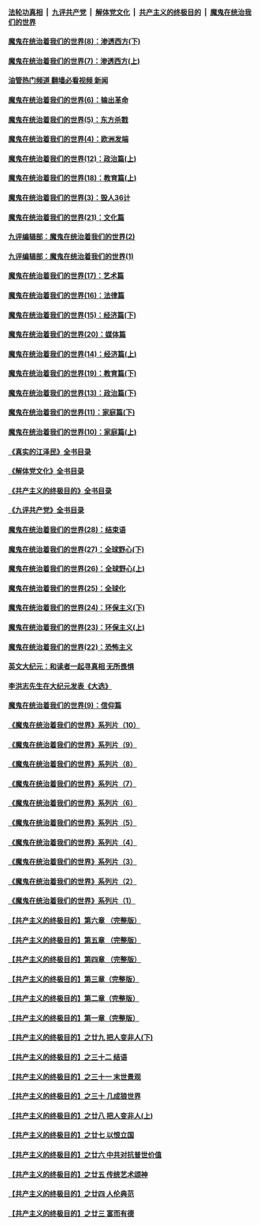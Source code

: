 ####  [法轮功真相](../../../../basic/blob/master/README.md?t=10281432) &nbsp;|&nbsp; [九评共产党](../../../../9ping.md/blob/master/README.md?t=10281432) &nbsp;|&nbsp; [解体党文化](../../../../jtdwh.md/blob/master/README.md?t=10281432)  &nbsp;|&nbsp; [共产主义的终极目的](../../../../gczydzjmd.md/blob/master/README.md?t=10281432) &nbsp;|&nbsp; [魔鬼在统治我们的世界](../../../../mgztzwmdsj.md/blob/master/README.md?t=10281432) 

#### [魔鬼在统治着我们的世界(8)：渗透西方(下)](../pages/nsc422/n10429603.md?t=10281432) 

#### [魔鬼在统治着我们的世界(7)：渗透西方(上)](../pages/nsc422/n10426013.md?t=10281432) 

#### [油管热门频道 翻墙必看视频 新闻](http://209.250.226.216:81/youtube.html?10281432)

#### [魔鬼在统治着我们的世界(6)：输出革命](../pages/nsc422/n10421536.md?t=10281432) 

#### [魔鬼在统治着我们的世界(5)：东方杀戮](../pages/nsc422/n10417707.md?t=10281432) 

#### [魔鬼在统治着我们的世界(4)：欧洲发端](../pages/nsc422/n10414890.md?t=10281432) 

#### [魔鬼在统治着我们的世界(12)：政治篇(上)](../pages/nsc422/n10444576.md?t=10281432) 

#### [魔鬼在统治着我们的世界(18)：教育篇(上)](../pages/nsc422/n10526970.md?t=10281432) 

#### [魔鬼在统治着我们的世界(3)：毁人36计](../pages/nsc422/n10411583.md?t=10281432) 

#### [魔鬼在统治着我们的世界(21)：文化篇](../pages/nsc422/n10597706.md?t=10281432) 

#### [九评编辑部：魔鬼在统治着我们的世界(2)](../pages/nsc422/n10410036.md?t=10281432) 

#### [九评编辑部：魔鬼在统治着我们的世界(1)](../pages/nsc422/n10406825.md?t=10281432) 

#### [魔鬼在统治着我们的世界(17)：艺术篇](../pages/nsc422/n10499093.md?t=10281432) 

#### [魔鬼在统治着我们的世界(16)：法律篇](../pages/nsc422/n10485969.md?t=10281432) 

#### [魔鬼在统治着我们的世界(15)：经济篇(下)](../pages/nsc422/n10469975.md?t=10281432) 

#### [魔鬼在统治着我们的世界(20)：媒体篇](../pages/nsc422/n10586579.md?t=10281432) 

#### [魔鬼在统治着我们的世界(14)：经济篇(上)](../pages/nsc422/n10457370.md?t=10281432) 

#### [魔鬼在统治着我们的世界(19)：教育篇(下)](../pages/nsc422/n10564808.md?t=10281432) 

#### [魔鬼在统治着我们的世界(13)：政治篇(下)](../pages/nsc422/n10448270.md?t=10281432) 

#### [魔鬼在统治着我们的世界(11)：家庭篇(下)](../pages/nsc422/n10440961.md?t=10281432) 

#### [魔鬼在统治着我们的世界(10)：家庭篇(上)](../pages/nsc422/n10435448.md?t=10281432) 

#### [《真实的江泽民》全书目录](../pages/nsc422/n13721399.md?t=10281432) 

#### [《解体党文化》全书目录](../pages/nsc422/n13721157.md?t=10281432) 

#### [《共产主义的终极目的》全书目录](../pages/nsc422/n13721048.md?t=10281432) 

#### [《九评共产党》全书目录](../pages/nsc422/n13708085.md?t=10281432) 

#### [魔鬼在统治着我们的世界(28)：结束语](../pages/nsc422/n10936246.md?t=10281432) 

#### [魔鬼在统治着我们的世界(27)：全球野心(下)](../pages/nsc422/n10928319.md?t=10281432) 

#### [魔鬼在统治着我们的世界(26)：全球野心(上)](../pages/nsc422/n10900318.md?t=10281432) 

#### [魔鬼在统治着我们的世界(25)：全球化](../pages/nsc422/n10788205.md?t=10281432) 

#### [魔鬼在统治着我们的世界(24)：环保主义(下)](../pages/nsc422/n10695307.md?t=10281432) 

#### [魔鬼在统治着我们的世界(23)：环保主义(上)](../pages/nsc422/n10688613.md?t=10281432) 

#### [魔鬼在统治着我们的世界(22)：恐怖主义](../pages/nsc422/n10614727.md?t=10281432) 

#### [英文大纪元：和读者一起寻真相 无所畏惧](../pages/nsc422/n12542027.md?t=10281432) 

#### [李洪志先生在大纪元发表《大选》](../pages/nsc422/n12534746.md?t=10281432) 

#### [魔鬼在统治着我们的世界(9)：信仰篇](../pages/nsc422/n10432159.md?t=10281432) 

#### [《魔鬼在统治着我们的世界》系列片（10）](../pages/nsc422/n12292670.md?t=10281432) 

#### [《魔鬼在统治着我们的世界》系列片（9）](../pages/nsc422/n12290859.md?t=10281432) 

#### [《魔鬼在统治着我们的世界》系列片（8）](../pages/nsc422/n12287445.md?t=10281432) 

#### [《魔鬼在统治着我们的世界》系列片（7）](../pages/nsc422/n12283425.md?t=10281432) 

#### [《魔鬼在统治着我们的世界》系列片（6）](../pages/nsc422/n12282314.md?t=10281432) 

#### [《魔鬼在统治着我们的世界》系列片（5）](../pages/nsc422/n12281419.md?t=10281432) 

#### [《魔鬼在统治着我们的世界》系列片（4）](../pages/nsc422/n12274024.md?t=10281432) 

#### [《魔鬼在统治着我们的世界》系列片（3）](../pages/nsc422/n12271322.md?t=10281432) 

#### [《魔鬼在统治着我们的世界》系列片（2）](../pages/nsc422/n12269049.md?t=10281432) 

#### [《魔鬼在统治着我们的世界》系列片（1）](../pages/nsc422/n12267575.md?t=10281432) 

#### [【共产主义的终极目的】第六章 （完整版）](../pages/nsc422/n11428913.md?t=10281432) 

#### [【共产主义的终极目的】第五章 （完整版）](../pages/nsc422/n11428912.md?t=10281432) 

#### [【共产主义的终极目的】第四章 （完整版）](../pages/nsc422/n11428907.md?t=10281432) 

#### [【共产主义的终极目的】第三章（完整版）](../pages/nsc422/n11428848.md?t=10281432) 

#### [【共产主义的终极目的】第二章（完整版）](../pages/nsc422/n11428831.md?t=10281432) 

#### [【共产主义的终极目的】第一章（完整版）](../pages/nsc422/n11417651.md?t=10281432) 

#### [【共产主义的终极目的】之廿九 把人变非人(下)](../pages/nsc422/n11344140.md?t=10281432) 

#### [【共产主义的终极目的】之三十二 结语](../pages/nsc422/n11360535.md?t=10281432) 

#### [【共产主义的终极目的】之三十一 末世景观](../pages/nsc422/n11351129.md?t=10281432) 

#### [【共产主义的终极目的】之三十 几成狼世界](../pages/nsc422/n11348280.md?t=10281432) 

#### [【共产主义的终极目的】之廿八 把人变非人(上)](../pages/nsc422/n11340492.md?t=10281432) 

#### [【共产主义的终极目的】之廿七 以恨立国](../pages/nsc422/n11336944.md?t=10281432) 

#### [【共产主义的终极目的】之廿六 中共对抗普世价值](../pages/nsc422/n11324785.md?t=10281432) 

#### [【共产主义的终极目的】之廿五 传统艺术颂神](../pages/nsc422/n11296396.md?t=10281432) 

#### [【共产主义的终极目的】之廿四 人伦典范](../pages/nsc422/n11296397.md?t=10281432) 

#### [【共产主义的终极目的】之廿三 富而有德](../pages/nsc422/n11283598.md?t=10281432) 

<img src='http://gfw-breaker.win/goodnews/indexes/nsc422.md' width='0px' height='0px'/>
